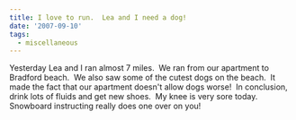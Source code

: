 ```yaml
---
title: I love to run.  Lea and I need a dog!
date: '2007-09-10'
tags:
  - miscellaneous
---
```


Yesterday Lea and I ran almost 7 miles.  We ran from our apartment to Bradford beach.  We also saw some of the cutest dogs on the beach.  It made the fact that our apartment doesn't allow dogs worse!  In conclusion, drink lots of fluids and get new shoes.  My knee is very sore today.  Snowboard instructing really does one over on you!
